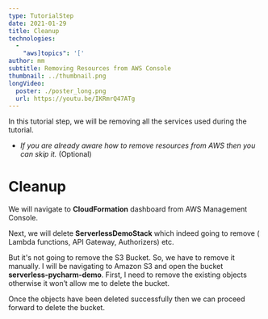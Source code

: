 ```yaml
---
type: TutorialStep
date: 2021-01-29
title: Cleanup
technologies:
  - 
    "aws]topics": '['
author: mm
subtitle: Removing Resources from AWS Console
thumbnail: ../thumbnail.png
longVideo:
  poster: ./poster_long.png
  url: https://youtu.be/IKRmrQ47ATg
---
```


In this tutorial step, we will be removing all the services used during the tutorial.

* *If you are already aware how to remove resources from AWS then you can skip it.* (Optional)

# Cleanup

We will navigate to **CloudFormation** dashboard from AWS Management Console.

Next, we will delete **ServerlessDemoStack** which indeed going to remove ( Lambda functions, API Gateway, Authorizers) etc.

But it's not going to remove the S3 Bucket. So, we have to remove it manually. I will be navigating to Amazon S3 and open the bucket **serverless-pycharm-demo**. First, I need to remove the existing objects otherwise it won’t allow me to delete the bucket.


Once the objects have been deleted successfully then we can proceed forward to delete the bucket.




